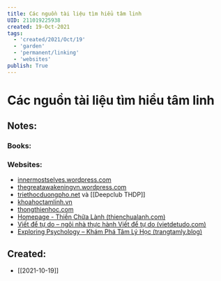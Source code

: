 ```yaml
---
title: Các nguồn tài liệu tìm hiểu tâm linh
UID: 211019225938
created: 19-Oct-2021
tags:
  - 'created/2021/Oct/19'
  - 'garden'
  - 'permanent/linking'
  - 'websites'
publish: True
---
```

# Các nguồn tài liệu tìm hiểu tâm linh

## Notes:
### Books:

### Websites:
- [innermostselves.wordpress.com](https://innermostselves.wordpress.com/)
- [thegreatawakeningvn.wordpress.com](https://thegreatawakeningvn.wordpress.com/category/tam-linh/)
- [triethocduongpho.net](https://triethocduongpho.net/) và [[Deepclub THDP]]
- [khoahoctamlinh.vn](https://khoahoctamlinh.vn/)
- [thongthienhoc.com](http://www.thongthienhoc.com/index.html)
- [Homepage - Thiền Chữa Lành (thienchualanh.com)](https://thienchualanh.com/)
- [Viết để tự do – ngôi nhà thực hành Viết để tự do (vietdetudo.com)](https://vietdetudo.com/)
- [Exploring Psychology – Khám Phá Tâm Lý Học (trangtamly.blog)](https://trangtamly.blog/)
## Created:
- [[2021-10-19]]
